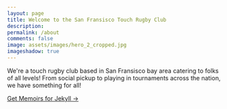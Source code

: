 ```yaml
---
layout: page
title: Welcome to the San Fransisco Touch Rugby Club
description: 
permalink: /about
comments: false
image: assets/images/hero_2_cropped.jpg
imageshadow: true
---
```


We're a touch rugby club based in San Fransisco bay area catering to folks of all levels! From social pickup to playing in tournaments across the nation, we have something for all! 

<a target="_blank" href="https://bootstrapstarter.com/jekyll-theme-memoirs/" class="btn btn-dark"> Get Memoirs for Jekyll &rarr;</a>

